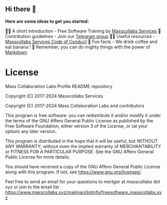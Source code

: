 ## Hi there 👋



**Here are some ideas to get you started:**

🙋‍♀️ A short introduction - Free Software Training by [Masscollabs Services](https://www.masscollabs.xyz)
🌈 Contribution guidelines - Join our [Telegram group](https://t.me/masscollabs)
👩‍💻 Useful resources - [Masscollabs Services Code of Conduct](https://github.com/masscollabs/masscollabs/blob/master/CODE_OF_CONDUCT.md)
🍿 Fun facts - We drink coffee and eat banana !
🧙 Remember, you can do mighty things with the power of [Markdown](https://docs.github.com/github/writing-on-github/getting-started-with-writing-and-formatting-on-github/basic-writing-and-formatting-syntax)

# License

Mass Collaboration Labs Profile README repository

Copyright (C) 2017-2024 Masscollabs Services

Copyright (C) 2017-2024 Mass Collaboration Labs and contributors

This program is free software: you can redistribute it and/or modify
it under the terms of the GNU Affero General Public License as published
by the Free Software Foundation, either version 3 of the License, or
(at your option) any later version.

This program is distributed in the hope that it will be useful,
but WITHOUT ANY WARRANTY; without even the implied warranty of
MERCHANTABILITY or FITNESS FOR A PARTICULAR PURPOSE.  See the
GNU Affero General Public License for more details.

You should have received a copy of the GNU Affero General Public License
along with this program.  If not, see <https://www.gnu.org/licenses/>.

Feel free to send an email for your questions to mertgor at masscollabs dot xyz or join to the email list : https://www.masscollabs.xyz/mailman/listinfo/freesoftware_masscollabs.xyz
